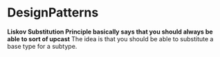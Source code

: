 # DesignPatterns

**Liskov Substitution Principle basically says that you should always be able to sort of upcast**
The idea is that you should be able to substitute a base type for a subtype.